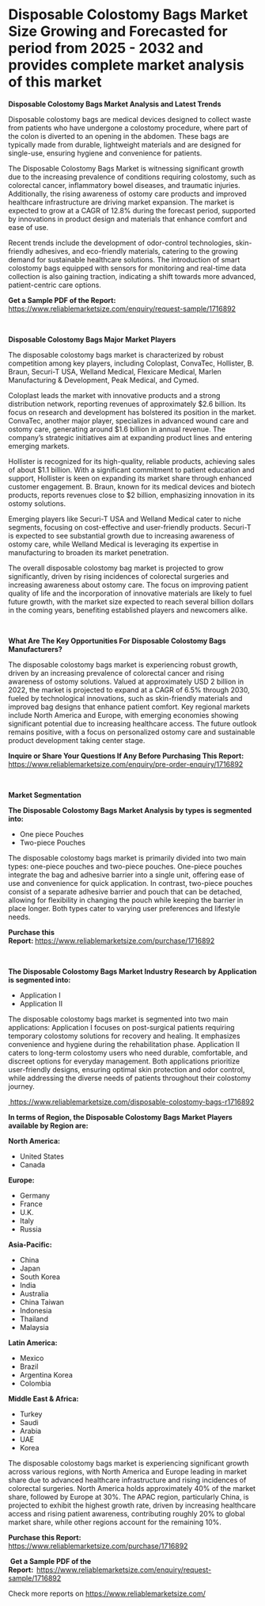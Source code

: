 <p><h1>Disposable Colostomy Bags Market Size Growing and Forecasted for period from 2025 - 2032 and provides complete market analysis of this market</h1></p><p><strong>Disposable Colostomy Bags Market Analysis and Latest Trends</strong></p>
<p><p>Disposable colostomy bags are medical devices designed to collect waste from patients who have undergone a colostomy procedure, where part of the colon is diverted to an opening in the abdomen. These bags are typically made from durable, lightweight materials and are designed for single-use, ensuring hygiene and convenience for patients.</p><p>The Disposable Colostomy Bags Market is witnessing significant growth due to the increasing prevalence of conditions requiring colostomy, such as colorectal cancer, inflammatory bowel diseases, and traumatic injuries. Additionally, the rising awareness of ostomy care products and improved healthcare infrastructure are driving market expansion. The market is expected to grow at a CAGR of 12.8% during the forecast period, supported by innovations in product design and materials that enhance comfort and ease of use. </p><p>Recent trends include the development of odor-control technologies, skin-friendly adhesives, and eco-friendly materials, catering to the growing demand for sustainable healthcare solutions. The introduction of smart colostomy bags equipped with sensors for monitoring and real-time data collection is also gaining traction, indicating a shift towards more advanced, patient-centric care options.</p></p>
<p><strong>Get a Sample PDF of the Report:&nbsp;</strong> <a href="https://www.reliablemarketsize.com/enquiry/request-sample/1716892?utm_campaign=3351&utm_medium=2&utm_source=Github&utm_content=ia&utm_term=25032025&utm_id=disposable-colostomy-bags">https://www.reliablemarketsize.com/enquiry/request-sample/1716892</a></p>
<p>&nbsp;</p>
<p><strong>Disposable Colostomy Bags Major Market Players</strong></p>
<p><p>The disposable colostomy bags market is characterized by robust competition among key players, including Coloplast, ConvaTec, Hollister, B. Braun, Securi-T USA, Welland Medical, Flexicare Medical, Marlen Manufacturing & Development, Peak Medical, and Cymed. </p><p>Coloplast leads the market with innovative products and a strong distribution network, reporting revenues of approximately $2.6 billion. Its focus on research and development has bolstered its position in the market. ConvaTec, another major player, specializes in advanced wound care and ostomy care, generating around $1.6 billion in annual revenue. The company’s strategic initiatives aim at expanding product lines and entering emerging markets.</p><p>Hollister is recognized for its high-quality, reliable products, achieving sales of about $1.1 billion. With a significant commitment to patient education and support, Hollister is keen on expanding its market share through enhanced customer engagement. B. Braun, known for its medical devices and biotech products, reports revenues close to $2 billion, emphasizing innovation in its ostomy solutions.</p><p>Emerging players like Securi-T USA and Welland Medical cater to niche segments, focusing on cost-effective and user-friendly products. Securi-T is expected to see substantial growth due to increasing awareness of ostomy care, while Welland Medical is leveraging its expertise in manufacturing to broaden its market penetration.</p><p>The overall disposable colostomy bag market is projected to grow significantly, driven by rising incidences of colorectal surgeries and increasing awareness about ostomy care. The focus on improving patient quality of life and the incorporation of innovative materials are likely to fuel future growth, with the market size expected to reach several billion dollars in the coming years, benefiting established players and newcomers alike.</p></p>
<p>&nbsp;</p>
<p><strong>What Are The Key Opportunities For Disposable Colostomy Bags Manufacturers?</strong></p>
<p><p>The disposable colostomy bags market is experiencing robust growth, driven by an increasing prevalence of colorectal cancer and rising awareness of ostomy solutions. Valued at approximately USD 2 billion in 2022, the market is projected to expand at a CAGR of 6.5% through 2030, fueled by technological innovations, such as skin-friendly materials and improved bag designs that enhance patient comfort. Key regional markets include North America and Europe, with emerging economies showing significant potential due to increasing healthcare access. The future outlook remains positive, with a focus on personalized ostomy care and sustainable product development taking center stage.</p></p>
<p><strong>Inquire or Share Your Questions If Any Before Purchasing This Report:</strong> <a href="https://www.reliablemarketsize.com/enquiry/pre-order-enquiry/1716892?utm_campaign=3351&utm_medium=2&utm_source=Github&utm_content=ia&utm_term=25032025&utm_id=disposable-colostomy-bags">https://www.reliablemarketsize.com/enquiry/pre-order-enquiry/1716892</a></p>
<p>&nbsp;</p>
<p><strong>Market Segmentation</strong></p>
<p><strong>The Disposable Colostomy Bags Market Analysis by types is segmented into:</strong></p>
<p><ul><li>One piece Pouches</li><li>Two-piece Pouches</li></ul></p>
<p><p>The disposable colostomy bags market is primarily divided into two main types: one-piece pouches and two-piece pouches. One-piece pouches integrate the bag and adhesive barrier into a single unit, offering ease of use and convenience for quick application. In contrast, two-piece pouches consist of a separate adhesive barrier and pouch that can be detached, allowing for flexibility in changing the pouch while keeping the barrier in place longer. Both types cater to varying user preferences and lifestyle needs.</p></p>
<p><strong>Purchase this Report:&nbsp;</strong><a href="https://www.reliablemarketsize.com/purchase/1716892?utm_campaign=3351&utm_medium=2&utm_source=Github&utm_content=ia&utm_term=25032025&utm_id=disposable-colostomy-bags">https://www.reliablemarketsize.com/purchase/1716892</a></p>
<p>&nbsp;</p>
<p><strong>The Disposable Colostomy Bags Market Industry Research by Application is segmented into:</strong></p>
<p><ul><li>Application I</li><li>Application II</li></ul></p>
<p><p>The disposable colostomy bags market is segmented into two main applications: Application I focuses on post-surgical patients requiring temporary colostomy solutions for recovery and healing. It emphasizes convenience and hygiene during the rehabilitation phase. Application II caters to long-term colostomy users who need durable, comfortable, and discreet options for everyday management. Both applications prioritize user-friendly designs, ensuring optimal skin protection and odor control, while addressing the diverse needs of patients throughout their colostomy journey.</p></p>
<p><a href="https://www.reliablemarketsize.com/disposable-colostomy-bags-r1716892?utm_campaign=3351&utm_medium=2&utm_source=Github&utm_content=ia&utm_term=25032025&utm_id=disposable-colostomy-bags">&nbsp;https://www.reliablemarketsize.com/disposable-colostomy-bags-r1716892</a></p>
<p><strong>In terms of Region, the Disposable Colostomy Bags Market Players available by Region are:</strong></p>
<p>
    <p> <strong> North America: </strong>
        <ul>
            <li>United States</li>
            <li>Canada</li>
        </ul>
        </p> 
    <p> <strong> Europe: </strong>
        <ul>
            <li>Germany</li>
            <li>France</li>
            <li>U.K.</li>
            <li>Italy</li>
            <li>Russia</li>
        </ul>
        </p> 
    <p> <strong> Asia-Pacific: </strong>
        <ul>
            <li>China</li>
            <li>Japan</li>
            <li>South Korea</li>
            <li>India</li>
            <li>Australia</li>
            <li>China Taiwan</li>
            <li>Indonesia</li>
            <li>Thailand</li>
            <li>Malaysia</li>
        </ul>
        </p> 
    <p> <strong> Latin America: </strong>
        <ul>
            <li>Mexico</li>
            <li>Brazil</li>
            <li>Argentina Korea</li>
            <li>Colombia</li>
        </ul>
        </p> 
    <p> <strong> Middle East & Africa: </strong>
        <ul>
            <li>Turkey</li>
            <li>Saudi</li>
            <li>Arabia</li>
            <li>UAE</li>
            <li>Korea</li>
        </ul>
    </p>
    </p>
<p><p>The disposable colostomy bags market is experiencing significant growth across various regions, with North America and Europe leading in market share due to advanced healthcare infrastructure and rising incidences of colorectal surgeries. North America holds approximately 40% of the market share, followed by Europe at 30%. The APAC region, particularly China, is projected to exhibit the highest growth rate, driven by increasing healthcare access and rising patient awareness, contributing roughly 20% to global market share, while other regions account for the remaining 10%.</p></p>
<p><strong>Purchase this Report: </strong><a href="https://www.reliablemarketsize.com/purchase/1716892?utm_campaign=3351&utm_medium=2&utm_source=Github&utm_content=ia&utm_term=25032025&utm_id=disposable-colostomy-bags">https://www.reliablemarketsize.com/purchase/1716892</a></p>
<p>&nbsp;<strong>Get a Sample PDF of the Report:&nbsp;&nbsp;</strong><a href="https://www.reliablemarketsize.com/enquiry/request-sample/1716892?utm_campaign=3351&utm_medium=2&utm_source=Github&utm_content=ia&utm_term=25032025&utm_id=disposable-colostomy-bags">https://www.reliablemarketsize.com/enquiry/request-sample/1716892</a></p>
<p><strong></strong></p>
<p>Check more reports on <a href="https://www.reliablemarketsize.com/?utm_campaign=3351&utm_medium=2&utm_source=Github&utm_content=ia&utm_term=25032025&utm_id=disposable-colostomy-bags">https://www.reliablemarketsize.com/</a></p>